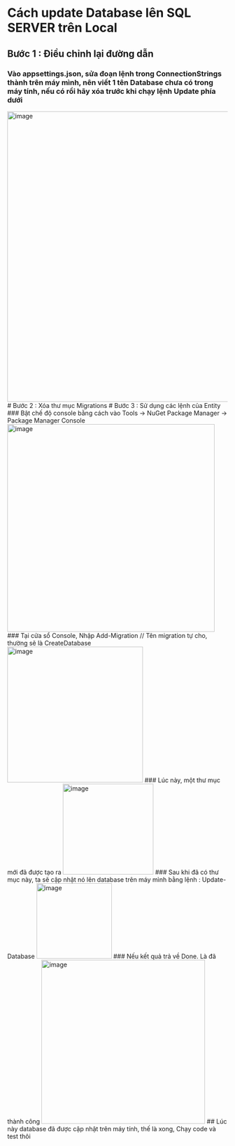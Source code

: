# Cách update Database lên SQL SERVER trên Local
## Bước 1 : Điều chỉnh lại đường dẫn
### Vào appsettings.json, sửa đoạn lệnh trong ConnectionStrings thành trên máy mình, nên viết 1 tên Database chưa có trong máy tính, nếu có rồi hãy xóa trước khi chạy lệnh Update phía dưới
<img width="663" alt="image" src="https://user-images.githubusercontent.com/87991717/232224364-32002c69-0efa-4e71-927c-358ad598e660.png">
# Bước 2 : Xóa thư mục Migrations
# Bước 3 : Sử dụng các lệnh của Entity
### Bật chế độ console bằng cách vào Tools -> NuGet Package Manager -> Package Manager Console
<img width="474" alt="image" src="https://user-images.githubusercontent.com/87991717/232224470-a3090165-691a-410b-8023-e77d2fd64bf6.png">
### Tại cửa sổ Console, Nhập Add-Migration <Tên migration> // Tên migration tự cho, thường sẽ là CreateDatabase
<img width="310" alt="image" src="https://user-images.githubusercontent.com/87991717/232224553-ce17319b-5c64-497e-b684-787b1fdcae1b.png">
### Lúc này, một thư mục mới đã được tạo ra
<img width="207" alt="image" src="https://user-images.githubusercontent.com/87991717/232224566-cc9797c5-423c-4341-9a7c-cf25c81342bd.png">
### Sau khi đã có thư mục này, ta sẽ cập nhật nó lên database trên máy mình bằng lệnh : Update-Database
<img width="172" alt="image" src="https://user-images.githubusercontent.com/87991717/232224606-50a93da2-0367-4a84-9380-6e2696fbd2b8.png">
### Nếu kết quả trả về Done. Là đã thành công
<img width="374" alt="image" src="https://user-images.githubusercontent.com/87991717/232224708-ddc17eae-2afb-49af-a12e-e5b87eaffbb1.png">
## Lúc này database đã được cập nhật trên máy tính, thế là xong, Chạy code và test thôi
